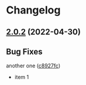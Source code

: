 # Changelog

## [2.0.2](https://github.com/iamamutt/gh-actions-test/compare/v2.0.1...v2.0.2) (2022-04-30)


## Bug Fixes

 another one ([c8927fc](https://github.com/iamamutt/gh-actions-test/commit/c8927fc8de17e8b8896684da04fc3f459beaa32a))




- item 1
